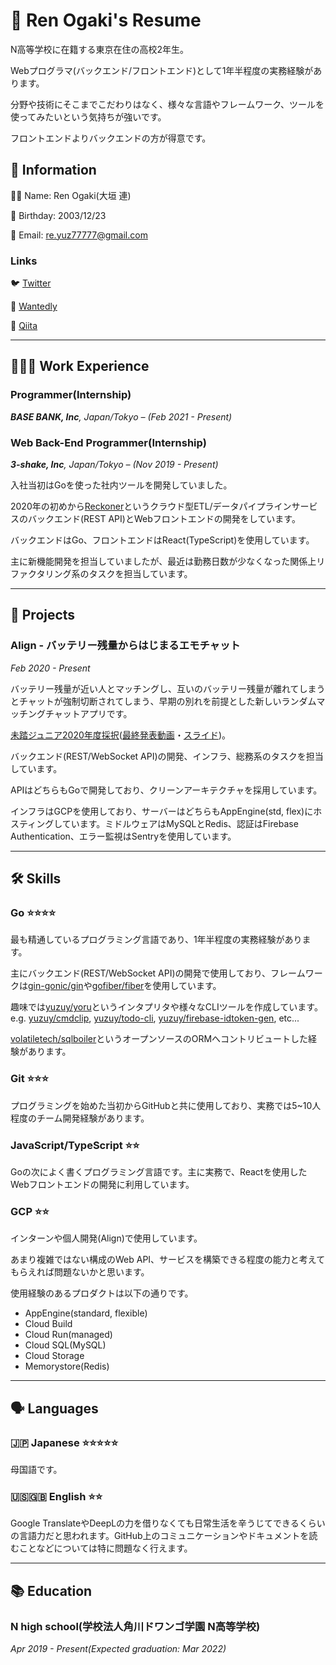# 👔 Ren Ogaki's Resume

N高等学校に在籍する東京在住の高校2年生。

Webプログラマ(バックエンド/フロントエンド)として1年半程度の実務経験があります。

分野や技術にそこまでこだわりはなく、様々な言語やフレームワーク、ツールを使ってみたいという気持ちが強いです。

フロントエンドよりバックエンドの方が得意です。

## 📎 Information

🧑‍💻 Name: Ren Ogaki(大垣 連)

🎂 Birthday: 2003/12/23

📧 Email: re.yuz77777@gmail.com

### Links

🐦 [Twitter](https://twitter.com/re_yuzuy)

📃 [Wantedly](https://www.wantedly.com/users/121072822)

📝 [Qiita](https://qiita.com/yuzuy)

---

## **👩🏻‍💻** Work Experience

### Programmer(Internship)
***BASE BANK, Inc**, Japan/Tokyo – (Feb 2021 - Present)*

### Web Back-End Programmer(Internship)

***3-shake, Inc**, Japan/Tokyo – (Nov 2019 - Present)*

入社当初はGoを使った社内ツールを開発していました。

2020年の初めから[Reckoner](https://reckoner.io)というクラウド型ETL/データパイプラインサービスのバックエンド(REST API)とWebフロントエンドの開発をしています。

バックエンドはGo、フロントエンドはReact(TypeScript)を使用しています。

主に新機能開発を担当していましたが、最近は勤務日数が少なくなった関係上リファクタリング系のタスクを担当しています。

---

## 🚀 Projects

### Align - バッテリー残量からはじまるエモチャット

*Feb 2020 - Present*

バッテリー残量が近い人とマッチングし、互いのバッテリー残量が離れてしまうとチャットが強制切断されてしまう、早期の別れを前提とした新しいランダムマッチングチャットアプリです。

[未踏ジュニア2020年度採択](https://jr.mitou.org/projects/2020/align)([最終発表動画](https://www.youtube.com/watch?v=r8WlvrgwB4k)・[スライド](https://speakerdeck.com/___soprog/wei-ta-ziyunia2020-align-zui-zhong-fa-biao-zi-liao))。

バックエンド(REST/WebSocket API)の開発、インフラ、総務系のタスクを担当しています。

APIはどちらもGoで開発しており、クリーンアーキテクチャを採用しています。

インフラはGCPを使用しており、サーバーはどちらもAppEngine(std, flex)にホスティングしています。ミドルウェアはMySQLとRedis、認証はFirebase Authentication、エラー監視はSentryを使用しています。

---

## 🛠 Skills

### Go ⭐️⭐️⭐️⭐️

最も精通しているプログラミング言語であり、1年半程度の実務経験があります。

主にバックエンド(REST/WebSocket API)の開発で使用しており、フレームワークは[gin-gonic/gin](https://github.com/gin-gonic/gin)や[gofiber/fiber](https://github.com/gofiber/fiber)を使用しています。

趣味では[yuzuy/yoru](https://github.com/yuzuy/yoru)というインタプリタや様々なCLIツールを作成しています。e.g. [yuzuy/cmdclip](https://github.com/yuzuy/cmdclip), [yuzuy/todo-cli](https://github.com/yuzuy/todo-cli), [yuzuy/firebase-idtoken-gen](https://github.com/yuzuy/firebase-idtoken-gen), etc...

[volatiletech/sqlboiler](https://github.com/volatiletech/sqlboiler)というオープンソースのORMへコントリビュートした経験があります。

### Git ⭐⭐⭐

プログラミングを始めた当初からGitHubと共に使用しており、実務では5~10人程度のチーム開発経験があります。

### JavaScript/TypeScript ⭐⭐

Goの次によく書くプログラミング言語です。主に実務で、Reactを使用したWebフロントエンドの開発に利用しています。

### GCP ⭐️⭐️

インターンや個人開発(Align)で使用しています。

あまり複雑ではない構成のWeb API、サービスを構築できる程度の能力と考えてもらえれば問題ないかと思います。

使用経験のあるプロダクトは以下の通りです。

- AppEngine(standard, flexible)
- Cloud Build
- Cloud Run(managed)
- Cloud SQL(MySQL)
- Cloud Storage
- Memorystore(Redis)

---

## 🗣 Languages

### 🇯🇵 Japanese ⭐️⭐️⭐️⭐️⭐

母国語です。

### 🇺🇸🇬🇧 English ⭐⭐

Google TranslateやDeepLの力を借りなくても日常生活を辛うじてできるくらいの言語力だと思われます。GitHub上のコミュニケーションやドキュメントを読むことなどについては特に問題なく行えます。

---

## 📚 Education

### N high school(学校法人角川ドワンゴ学園 N高等学校)

*Apr 2019 - Present(Expected graduation: Mar 2022)*

